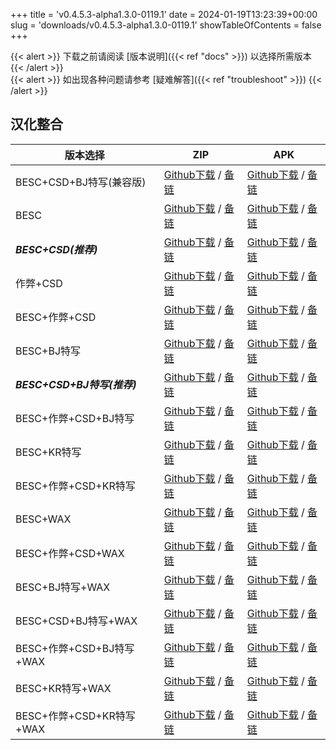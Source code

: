 
+++
title = 'v0.4.5.3-alpha1.3.0-0119.1'
date = 2024-01-19T13:23:39+00:00
slug = 'downloads/v0.4.5.3-alpha1.3.0-0119.1'
showTableOfContents = false
+++

{{< alert >}}
下载之前请阅读 [版本说明]({{< ref "docs" >}}) 以选择所需版本
{{< /alert >}}
<br>
{{< alert >}}
如出现各种问题请参考 [疑难解答]({{< ref "troubleshoot" >}})
{{< /alert >}}

## 汉化整合

|         版本选择          |                                                                                                                                                                                ZIP                                                                                                                                                                                 |                                                                                                                                                                                APK                                                                                                                                                                                 |
|---------------------------|--------------------------------------------------------------------------------------------------------------------------------------------------------------------------------------------------------------------------------------------------------------------------------------------------------------------------------------------------------------------|--------------------------------------------------------------------------------------------------------------------------------------------------------------------------------------------------------------------------------------------------------------------------------------------------------------------------------------------------------------------|
|BESC+CSD+BJ特写(兼容版)    |[Github下载](https://github.com/DoL-Lyra/Lyra/releases/download/v0.4.5.3-alpha1.3.0-0119.1/DoL-0.4.5.3-Lyra-a1.3.0-polyfill-besc-cheat-csd-sideviewbj-0119.1.zip ) / [备链](https://ghfast.top/https://github.com/DoL-Lyra/Lyra/releases/download/v0.4.5.3-alpha1.3.0-0119.1/DoL-0.4.5.3-Lyra-a1.3.0-polyfill-besc-cheat-csd-sideviewbj-0119.1.zip )|[Github下载](https://github.com/DoL-Lyra/Lyra/releases/download/v0.4.5.3-alpha1.3.0-0119.1/DoL-0.4.5.3-Lyra-a1.3.0-polyfill-besc-cheat-csd-sideviewbj-0119.1.apk ) / [备链](https://ghfast.top/https://github.com/DoL-Lyra/Lyra/releases/download/v0.4.5.3-alpha1.3.0-0119.1/DoL-0.4.5.3-Lyra-a1.3.0-polyfill-besc-cheat-csd-sideviewbj-0119.1.apk )|
|BESC                       |[Github下载](https://github.com/DoL-Lyra/Lyra/releases/download/v0.4.5.3-alpha1.3.0-0119.1/DoL-0.4.5.3-Lyra-a1.3.0-besc-0119.1.zip ) / [备链](https://ghfast.top/https://github.com/DoL-Lyra/Lyra/releases/download/v0.4.5.3-alpha1.3.0-0119.1/DoL-0.4.5.3-Lyra-a1.3.0-besc-0119.1.zip )                                                            |[Github下载](https://github.com/DoL-Lyra/Lyra/releases/download/v0.4.5.3-alpha1.3.0-0119.1/DoL-0.4.5.3-Lyra-a1.3.0-besc-0119.1.apk ) / [备链](https://ghfast.top/https://github.com/DoL-Lyra/Lyra/releases/download/v0.4.5.3-alpha1.3.0-0119.1/DoL-0.4.5.3-Lyra-a1.3.0-besc-0119.1.apk )                                                            |
|***BESC+CSD(推荐)***       |[Github下载](https://github.com/DoL-Lyra/Lyra/releases/download/v0.4.5.3-alpha1.3.0-0119.1/DoL-0.4.5.3-Lyra-a1.3.0-besc-csd-0119.1.zip ) / [备链](https://ghfast.top/https://github.com/DoL-Lyra/Lyra/releases/download/v0.4.5.3-alpha1.3.0-0119.1/DoL-0.4.5.3-Lyra-a1.3.0-besc-csd-0119.1.zip )                                                    |[Github下载](https://github.com/DoL-Lyra/Lyra/releases/download/v0.4.5.3-alpha1.3.0-0119.1/DoL-0.4.5.3-Lyra-a1.3.0-besc-csd-0119.1.apk ) / [备链](https://ghfast.top/https://github.com/DoL-Lyra/Lyra/releases/download/v0.4.5.3-alpha1.3.0-0119.1/DoL-0.4.5.3-Lyra-a1.3.0-besc-csd-0119.1.apk )                                                    |
|作弊+CSD                   |[Github下载](https://github.com/DoL-Lyra/Lyra/releases/download/v0.4.5.3-alpha1.3.0-0119.1/DoL-0.4.5.3-Lyra-a1.3.0-cheat-csd-0119.1.zip ) / [备链](https://ghfast.top/https://github.com/DoL-Lyra/Lyra/releases/download/v0.4.5.3-alpha1.3.0-0119.1/DoL-0.4.5.3-Lyra-a1.3.0-cheat-csd-0119.1.zip )                                                  |[Github下载](https://github.com/DoL-Lyra/Lyra/releases/download/v0.4.5.3-alpha1.3.0-0119.1/DoL-0.4.5.3-Lyra-a1.3.0-cheat-csd-0119.1.apk ) / [备链](https://ghfast.top/https://github.com/DoL-Lyra/Lyra/releases/download/v0.4.5.3-alpha1.3.0-0119.1/DoL-0.4.5.3-Lyra-a1.3.0-cheat-csd-0119.1.apk )                                                  |
|BESC+作弊+CSD              |[Github下载](https://github.com/DoL-Lyra/Lyra/releases/download/v0.4.5.3-alpha1.3.0-0119.1/DoL-0.4.5.3-Lyra-a1.3.0-besc-cheat-csd-0119.1.zip ) / [备链](https://ghfast.top/https://github.com/DoL-Lyra/Lyra/releases/download/v0.4.5.3-alpha1.3.0-0119.1/DoL-0.4.5.3-Lyra-a1.3.0-besc-cheat-csd-0119.1.zip )                                        |[Github下载](https://github.com/DoL-Lyra/Lyra/releases/download/v0.4.5.3-alpha1.3.0-0119.1/DoL-0.4.5.3-Lyra-a1.3.0-besc-cheat-csd-0119.1.apk ) / [备链](https://ghfast.top/https://github.com/DoL-Lyra/Lyra/releases/download/v0.4.5.3-alpha1.3.0-0119.1/DoL-0.4.5.3-Lyra-a1.3.0-besc-cheat-csd-0119.1.apk )                                        |
|BESC+BJ特写                |[Github下载](https://github.com/DoL-Lyra/Lyra/releases/download/v0.4.5.3-alpha1.3.0-0119.1/DoL-0.4.5.3-Lyra-a1.3.0-besc-sideviewbj-0119.1.zip ) / [备链](https://ghfast.top/https://github.com/DoL-Lyra/Lyra/releases/download/v0.4.5.3-alpha1.3.0-0119.1/DoL-0.4.5.3-Lyra-a1.3.0-besc-sideviewbj-0119.1.zip )                                      |[Github下载](https://github.com/DoL-Lyra/Lyra/releases/download/v0.4.5.3-alpha1.3.0-0119.1/DoL-0.4.5.3-Lyra-a1.3.0-besc-sideviewbj-0119.1.apk ) / [备链](https://ghfast.top/https://github.com/DoL-Lyra/Lyra/releases/download/v0.4.5.3-alpha1.3.0-0119.1/DoL-0.4.5.3-Lyra-a1.3.0-besc-sideviewbj-0119.1.apk )                                      |
|***BESC+CSD+BJ特写(推荐)***|[Github下载](https://github.com/DoL-Lyra/Lyra/releases/download/v0.4.5.3-alpha1.3.0-0119.1/DoL-0.4.5.3-Lyra-a1.3.0-besc-csd-sideviewbj-0119.1.zip ) / [备链](https://ghfast.top/https://github.com/DoL-Lyra/Lyra/releases/download/v0.4.5.3-alpha1.3.0-0119.1/DoL-0.4.5.3-Lyra-a1.3.0-besc-csd-sideviewbj-0119.1.zip )                              |[Github下载](https://github.com/DoL-Lyra/Lyra/releases/download/v0.4.5.3-alpha1.3.0-0119.1/DoL-0.4.5.3-Lyra-a1.3.0-besc-csd-sideviewbj-0119.1.apk ) / [备链](https://ghfast.top/https://github.com/DoL-Lyra/Lyra/releases/download/v0.4.5.3-alpha1.3.0-0119.1/DoL-0.4.5.3-Lyra-a1.3.0-besc-csd-sideviewbj-0119.1.apk )                              |
|BESC+作弊+CSD+BJ特写       |[Github下载](https://github.com/DoL-Lyra/Lyra/releases/download/v0.4.5.3-alpha1.3.0-0119.1/DoL-0.4.5.3-Lyra-a1.3.0-besc-cheat-csd-sideviewbj-0119.1.zip ) / [备链](https://ghfast.top/https://github.com/DoL-Lyra/Lyra/releases/download/v0.4.5.3-alpha1.3.0-0119.1/DoL-0.4.5.3-Lyra-a1.3.0-besc-cheat-csd-sideviewbj-0119.1.zip )                  |[Github下载](https://github.com/DoL-Lyra/Lyra/releases/download/v0.4.5.3-alpha1.3.0-0119.1/DoL-0.4.5.3-Lyra-a1.3.0-besc-cheat-csd-sideviewbj-0119.1.apk ) / [备链](https://ghfast.top/https://github.com/DoL-Lyra/Lyra/releases/download/v0.4.5.3-alpha1.3.0-0119.1/DoL-0.4.5.3-Lyra-a1.3.0-besc-cheat-csd-sideviewbj-0119.1.apk )                  |
|BESC+KR特写                |[Github下载](https://github.com/DoL-Lyra/Lyra/releases/download/v0.4.5.3-alpha1.3.0-0119.1/DoL-0.4.5.3-Lyra-a1.3.0-besc-sideviewkr-0119.1.zip ) / [备链](https://ghfast.top/https://github.com/DoL-Lyra/Lyra/releases/download/v0.4.5.3-alpha1.3.0-0119.1/DoL-0.4.5.3-Lyra-a1.3.0-besc-sideviewkr-0119.1.zip )                                      |[Github下载](https://github.com/DoL-Lyra/Lyra/releases/download/v0.4.5.3-alpha1.3.0-0119.1/DoL-0.4.5.3-Lyra-a1.3.0-besc-sideviewkr-0119.1.apk ) / [备链](https://ghfast.top/https://github.com/DoL-Lyra/Lyra/releases/download/v0.4.5.3-alpha1.3.0-0119.1/DoL-0.4.5.3-Lyra-a1.3.0-besc-sideviewkr-0119.1.apk )                                      |
|BESC+作弊+CSD+KR特写       |[Github下载](https://github.com/DoL-Lyra/Lyra/releases/download/v0.4.5.3-alpha1.3.0-0119.1/DoL-0.4.5.3-Lyra-a1.3.0-besc-cheat-csd-sideviewkr-0119.1.zip ) / [备链](https://ghfast.top/https://github.com/DoL-Lyra/Lyra/releases/download/v0.4.5.3-alpha1.3.0-0119.1/DoL-0.4.5.3-Lyra-a1.3.0-besc-cheat-csd-sideviewkr-0119.1.zip )                  |[Github下载](https://github.com/DoL-Lyra/Lyra/releases/download/v0.4.5.3-alpha1.3.0-0119.1/DoL-0.4.5.3-Lyra-a1.3.0-besc-cheat-csd-sideviewkr-0119.1.apk ) / [备链](https://ghfast.top/https://github.com/DoL-Lyra/Lyra/releases/download/v0.4.5.3-alpha1.3.0-0119.1/DoL-0.4.5.3-Lyra-a1.3.0-besc-cheat-csd-sideviewkr-0119.1.apk )                  |
|BESC+WAX                   |[Github下载](https://github.com/DoL-Lyra/Lyra/releases/download/v0.4.5.3-alpha1.3.0-0119.1/DoL-0.4.5.3-Lyra-a1.3.0-besc-wax-0119.1.zip ) / [备链](https://ghfast.top/https://github.com/DoL-Lyra/Lyra/releases/download/v0.4.5.3-alpha1.3.0-0119.1/DoL-0.4.5.3-Lyra-a1.3.0-besc-wax-0119.1.zip )                                                    |[Github下载](https://github.com/DoL-Lyra/Lyra/releases/download/v0.4.5.3-alpha1.3.0-0119.1/DoL-0.4.5.3-Lyra-a1.3.0-besc-wax-0119.1.apk ) / [备链](https://ghfast.top/https://github.com/DoL-Lyra/Lyra/releases/download/v0.4.5.3-alpha1.3.0-0119.1/DoL-0.4.5.3-Lyra-a1.3.0-besc-wax-0119.1.apk )                                                    |
|BESC+作弊+CSD+WAX          |[Github下载](https://github.com/DoL-Lyra/Lyra/releases/download/v0.4.5.3-alpha1.3.0-0119.1/DoL-0.4.5.3-Lyra-a1.3.0-besc-wax-cheat-csd-0119.1.zip ) / [备链](https://ghfast.top/https://github.com/DoL-Lyra/Lyra/releases/download/v0.4.5.3-alpha1.3.0-0119.1/DoL-0.4.5.3-Lyra-a1.3.0-besc-wax-cheat-csd-0119.1.zip )                                |[Github下载](https://github.com/DoL-Lyra/Lyra/releases/download/v0.4.5.3-alpha1.3.0-0119.1/DoL-0.4.5.3-Lyra-a1.3.0-besc-wax-cheat-csd-0119.1.apk ) / [备链](https://ghfast.top/https://github.com/DoL-Lyra/Lyra/releases/download/v0.4.5.3-alpha1.3.0-0119.1/DoL-0.4.5.3-Lyra-a1.3.0-besc-wax-cheat-csd-0119.1.apk )                                |
|BESC+BJ特写+WAX            |[Github下载](https://github.com/DoL-Lyra/Lyra/releases/download/v0.4.5.3-alpha1.3.0-0119.1/DoL-0.4.5.3-Lyra-a1.3.0-besc-wax-sideviewbj-0119.1.zip ) / [备链](https://ghfast.top/https://github.com/DoL-Lyra/Lyra/releases/download/v0.4.5.3-alpha1.3.0-0119.1/DoL-0.4.5.3-Lyra-a1.3.0-besc-wax-sideviewbj-0119.1.zip )                              |[Github下载](https://github.com/DoL-Lyra/Lyra/releases/download/v0.4.5.3-alpha1.3.0-0119.1/DoL-0.4.5.3-Lyra-a1.3.0-besc-wax-sideviewbj-0119.1.apk ) / [备链](https://ghfast.top/https://github.com/DoL-Lyra/Lyra/releases/download/v0.4.5.3-alpha1.3.0-0119.1/DoL-0.4.5.3-Lyra-a1.3.0-besc-wax-sideviewbj-0119.1.apk )                              |
|BESC+CSD+BJ特写+WAX        |[Github下载](https://github.com/DoL-Lyra/Lyra/releases/download/v0.4.5.3-alpha1.3.0-0119.1/DoL-0.4.5.3-Lyra-a1.3.0-besc-wax-csd-sideviewbj-0119.1.zip ) / [备链](https://ghfast.top/https://github.com/DoL-Lyra/Lyra/releases/download/v0.4.5.3-alpha1.3.0-0119.1/DoL-0.4.5.3-Lyra-a1.3.0-besc-wax-csd-sideviewbj-0119.1.zip )                      |[Github下载](https://github.com/DoL-Lyra/Lyra/releases/download/v0.4.5.3-alpha1.3.0-0119.1/DoL-0.4.5.3-Lyra-a1.3.0-besc-wax-csd-sideviewbj-0119.1.apk ) / [备链](https://ghfast.top/https://github.com/DoL-Lyra/Lyra/releases/download/v0.4.5.3-alpha1.3.0-0119.1/DoL-0.4.5.3-Lyra-a1.3.0-besc-wax-csd-sideviewbj-0119.1.apk )                      |
|BESC+作弊+CSD+BJ特写+WAX   |[Github下载](https://github.com/DoL-Lyra/Lyra/releases/download/v0.4.5.3-alpha1.3.0-0119.1/DoL-0.4.5.3-Lyra-a1.3.0-besc-wax-cheat-csd-sideviewbj-0119.1.zip ) / [备链](https://ghfast.top/https://github.com/DoL-Lyra/Lyra/releases/download/v0.4.5.3-alpha1.3.0-0119.1/DoL-0.4.5.3-Lyra-a1.3.0-besc-wax-cheat-csd-sideviewbj-0119.1.zip )          |[Github下载](https://github.com/DoL-Lyra/Lyra/releases/download/v0.4.5.3-alpha1.3.0-0119.1/DoL-0.4.5.3-Lyra-a1.3.0-besc-wax-cheat-csd-sideviewbj-0119.1.apk ) / [备链](https://ghfast.top/https://github.com/DoL-Lyra/Lyra/releases/download/v0.4.5.3-alpha1.3.0-0119.1/DoL-0.4.5.3-Lyra-a1.3.0-besc-wax-cheat-csd-sideviewbj-0119.1.apk )          |
|BESC+KR特写+WAX            |[Github下载](https://github.com/DoL-Lyra/Lyra/releases/download/v0.4.5.3-alpha1.3.0-0119.1/DoL-0.4.5.3-Lyra-a1.3.0-besc-wax-sideviewkr-0119.1.zip ) / [备链](https://ghfast.top/https://github.com/DoL-Lyra/Lyra/releases/download/v0.4.5.3-alpha1.3.0-0119.1/DoL-0.4.5.3-Lyra-a1.3.0-besc-wax-sideviewkr-0119.1.zip )                              |[Github下载](https://github.com/DoL-Lyra/Lyra/releases/download/v0.4.5.3-alpha1.3.0-0119.1/DoL-0.4.5.3-Lyra-a1.3.0-besc-wax-sideviewkr-0119.1.apk ) / [备链](https://ghfast.top/https://github.com/DoL-Lyra/Lyra/releases/download/v0.4.5.3-alpha1.3.0-0119.1/DoL-0.4.5.3-Lyra-a1.3.0-besc-wax-sideviewkr-0119.1.apk )                              |
|BESC+作弊+CSD+KR特写+WAX   |[Github下载](https://github.com/DoL-Lyra/Lyra/releases/download/v0.4.5.3-alpha1.3.0-0119.1/DoL-0.4.5.3-Lyra-a1.3.0-besc-wax-cheat-csd-sideviewkr-0119.1.zip ) / [备链](https://ghfast.top/https://github.com/DoL-Lyra/Lyra/releases/download/v0.4.5.3-alpha1.3.0-0119.1/DoL-0.4.5.3-Lyra-a1.3.0-besc-wax-cheat-csd-sideviewkr-0119.1.zip )          |[Github下载](https://github.com/DoL-Lyra/Lyra/releases/download/v0.4.5.3-alpha1.3.0-0119.1/DoL-0.4.5.3-Lyra-a1.3.0-besc-wax-cheat-csd-sideviewkr-0119.1.apk ) / [备链](https://ghfast.top/https://github.com/DoL-Lyra/Lyra/releases/download/v0.4.5.3-alpha1.3.0-0119.1/DoL-0.4.5.3-Lyra-a1.3.0-besc-wax-cheat-csd-sideviewkr-0119.1.apk )          |
